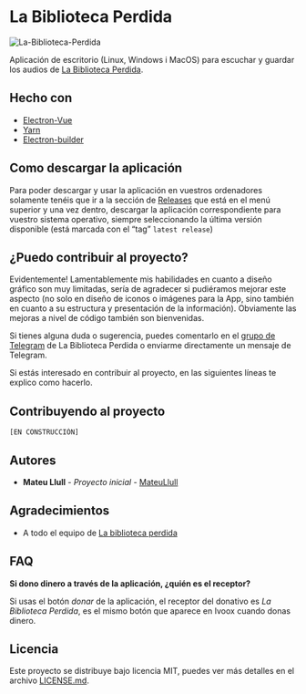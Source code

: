 # La Biblioteca Perdida

![La-Biblioteca-Perdida](http://2.bp.blogspot.com/-ijtLiMaAAnQ/Uftuj_SBTVI/AAAAAAAAAOI/pGnFDTfX5SY/s1600/Logo%2BLBP.jpg)

Aplicación de escritorio (Linux, Windows i MacOS) para escuchar y guardar los audios de [La Biblioteca Perdida](http://www.labibliotecaperdida.info).

## Hecho con

* [Electron-Vue](https://github.com/SimulatedGREG/electron-vue)
* [Yarn](https://yarnpkg.com/lang/en/)
* [Electron-builder](https://www.electron.build/)

## Como descargar la aplicación

Para poder descargar y usar la aplicación en vuestros ordenadores solamente tenéis que ir a la sección de [Releases](https://github.com/mateullull/la-biblioteca-perdida/releases) que está en el menú superior y una vez dentro, descargar la aplicación correspondiente para vuestro sistema operativo, siempre seleccionando la última versión disponible (está marcada con el “tag” `latest release`)

## ¿Puedo contribuir al proyecto?

Evidentemente! Lamentablemente mis habilidades en cuanto a diseño gráfico son muy limitadas, sería de agradecer si pudiéramos mejorar este aspecto (no solo en diseño de iconos o imágenes para la App, sino también en cuanto a su estructura y presentación de la información). Obviamente las mejoras a nivel de código también son bienvenidas.

Si tienes alguna duda o sugerencia, puedes comentarlo en el [grupo de Telegram](https://t.me/joinchat/AAAAAEINIyZZyAB6ni7ZxA) de La Biblioteca Perdida o enviarme directamente un mensaje de Telegram.

Si estás interesado en contribuir al proyecto, en las siguientes líneas te explico como hacerlo.


## Contribuyendo al proyecto

```
[EN CONSTRUCCIÓN]
```

## Autores

* **Mateu Llull** - *Proyecto inicial* - [MateuLlull](https://github.com/MateuLlull)


## Agradecimientos

* A todo el equipo de [La biblioteca perdida](http://labibliotecaperdida.blogspot.com.es/)


## FAQ


**Si dono dinero a través de la aplicación, ¿quién es el receptor?**

Si usas el botón _donar_ de la aplicación, el receptor del donativo es _La Biblioteca Perdida_, es el mismo botón que aparece en Ivoox cuando donas dinero.



## Licencia

Este proyecto se distribuye bajo licencia MIT, puedes ver más detalles en el archivo [LICENSE.md](LICENSE.md).